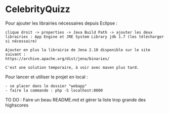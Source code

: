 # CelebrityQuizz

Pour ajouter les librairies nécessaires depuis Eclipse : 

	clique droit -> properties -> Java Build Path -> ajouter les deux librairies : App Engine et JRE System Library jdk 1.7 (les télécharger si nécessaire)
	
	Ajouter en plus la librairie de Jena 2.10 disponible sur le site suivant :
	https://archive.apache.org/dist/jena/binaries/
	
	C'est une solution temporaire, à voir avec maven plus tard.

Pour lancer et utiliser le projet en local : 

	- se placer dans le dossier "webapp"
	- faire la commande : php -S localhost:8000

	
TO DO : Faire un beau README.md et gérer la liste trop grande des highscores